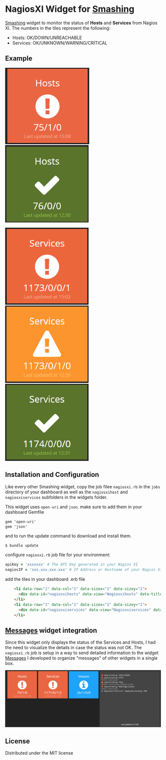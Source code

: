 # NagiosXI Widget for [Smashing](https://smashing.github.io)

[Smashing](https://smashing.github.io) widget to monitor the status of **Hosts** and **Services** from Nagios XI.
The numbers in the tiles represent the following:

* Hosts: OK/DOWN/UNREACHABLE
* Services: OK/UNKNOWN/WARNING/CRITICAL

## Example

![hosts](https://raw.githubusercontent.com/lucapxl/smashing_widget_nagiosxi/master/images/hosts-critical.png)
![hosts2](https://raw.githubusercontent.com/lucapxl/smashing_widget_nagiosxi/master/images/hosts-ok.png)

![services](https://raw.githubusercontent.com/lucapxl/smashing_widget_nagiosxi/master/images/services-critical.png)
![services2](https://raw.githubusercontent.com/lucapxl/smashing_widget_nagiosxi/master/images/services-warning.png)
![services3](https://raw.githubusercontent.com/lucapxl/smashing_widget_nagiosxi/master/images/services-ok.png)

## Installation and Configuration

Like every other Smashing widget, copy the job filee `nagiosxi.rb` in the `jobs` directory of your dashboard as well as the `nagiosxihost` and `nagiosxiservices` subfolders in the widgets folder.

This widget uses `open-uri` and `json`. make sure to add them in your dashboard Gemfile

```Gemfile
gem 'open-uri'
gem 'json'
```

and to run the update command to download and install them.

```bash
$ bundle update
```

configure `nagiosxi.rb` job file for your environment:

```ruby
apiKey = 'xxxxxxx' # The API Key generated in your Nagios XI
nagiosIP = 'xxx.xxx.xxx.xxx' # IP Address or Hostname of your Nagios XI server
```

add the tiles in your dashboard .erb file

```html
    <li data-row="1" data-col="1" data-sizex="1" data-sizey="1">
      <div data-id="nagiosxihosts" data-view="Nagiosxihosts" data-title="Hosts"></div>
    </li>
    <li data-row="1" data-col="1" data-sizex="1" data-sizey="1">
      <div data-id="nagiosxiservices" data-view="Nagiosxiservices" data-title="Services"></div>
    </li>
```

## [Messages](https://github.com/lucapxl/smashing_widget_messages) widget integration

Since this widget only displays the status of the Services and Hosts, I had the need to visualize the details in case the status was not OK. The `nagiosxi.rb` job is setup in a way to send detailed information to the widget [Messages](https://github.com/lucapxl/smashing_widget_messages) I developed to organize "messages" of other widgets in a single box.

![example1](https://raw.githubusercontent.com/lucapxl/smashing_widget_messages/master/images/messages-1.png)

## License

Distributed under the MIT license
